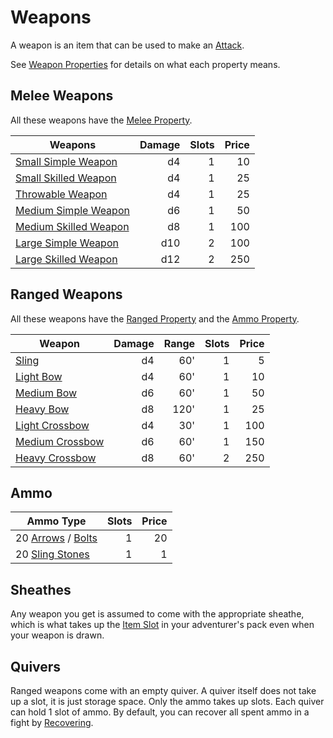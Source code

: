# Weapons

A weapon is an item that can be used to make an [Attack](../../Game%20Procedures/Attack.md).

See [Weapon Properties](Individual%20Item%20Cards/Weapons/Weapon%20Properties/!Weapon%20Properties.md) for details on what each property means.

## Melee Weapons

All these weapons have the [Melee Property](Individual%20Item%20Cards/Weapons/Weapon%20Properties/Melee%20Property.md).

| Weapons                                                                                                 | Damage | Slots | Price |
| ------------------------------------------------------------------------------------------------------- | -----: | ----: | ----: |
| [Small Simple Weapon](Individual%20Item%20Cards/Weapons/Melee%20Weapons/Small%20Simple%20Weapon.md)     |     d4 |     1 |    10 |
| [Small Skilled Weapon](Individual%20Item%20Cards/Weapons/Melee%20Weapons/Small%20Skilled%20Weapon.md)   |     d4 |     1 |    25 |
| [Throwable Weapon](Individual%20Item%20Cards/Weapons/Melee%20Weapons/Throwable%20Weapon.md)             |     d4 |     1 |    25 |
| [Medium Simple Weapon](Individual%20Item%20Cards/Weapons/Melee%20Weapons/Medium%20Simple%20Weapon.md)   |     d6 |     1 |    50 |
| [Medium Skilled Weapon](Individual%20Item%20Cards/Weapons/Melee%20Weapons/Medium%20Skilled%20Weapon.md) |     d8 |     1 |   100 |
| [Large Simple Weapon](Individual%20Item%20Cards/Weapons/Melee%20Weapons/Large%20Simple%20Weapon.md)     |    d10 |     2 |   100 |
| [Large Skilled Weapon](Individual%20Item%20Cards/Weapons/Melee%20Weapons/Large%20Skilled%20Weapon.md)   |    d12 |     2 |   250 |

## Ranged Weapons

All these weapons have the [Ranged Property](Individual%20Item%20Cards/Weapons/Weapon%20Properties/Ranged%20Property.md) and the [Ammo Property](Individual%20Item%20Cards/Weapons/Weapon%20Properties/Ammo%20Property.md).

| Weapon                                                                                     | Damage | Range | Slots | Price |
| ------------------------------------------------------------------------------------------ | -----: | ----: | ----: | ----: |
| [Sling](Individual%20Item%20Cards/Weapons/Ranged%20Weapons/Sling.md)                       |     d4 |   60' |     1 |     5 |
| [Light Bow](Individual%20Item%20Cards/Weapons/Ranged%20Weapons/Light%20Bow.md)             |     d4 |   60' |     1 |    10 |
| [Medium Bow](Individual%20Item%20Cards/Weapons/Ranged%20Weapons/Medium%20Bow.md)           |     d6 |   60' |     1 |    50 |
| [Heavy Bow](Individual%20Item%20Cards/Weapons/Ranged%20Weapons/Heavy%20Bow.md)             |     d8 |  120' |     1 |    25 |
| [Light Crossbow](Individual%20Item%20Cards/Weapons/Ranged%20Weapons/Light%20Crossbow.md)   |     d4 |   30' |     1 |   100 |
| [Medium Crossbow](Individual%20Item%20Cards/Weapons/Ranged%20Weapons/Medium%20Crossbow.md) |     d6 |   60' |     1 |   150 |
| [Heavy Crossbow](Individual%20Item%20Cards/Weapons/Ranged%20Weapons/Heavy%20Crossbow.md)   |     d8 |   60' |     2 |   250 |

## Ammo

| Ammo Type                                                                                                              | Slots | Price |
| ---------------------------------------------------------------------------------------------------------------------- | ----: | ----: |
| 20 [Arrows](Individual%20Item%20Cards/Weapons/Ammo/Arrow.md) / [Bolts](Individual%20Item%20Cards/Weapons/Ammo/Bolt.md) |     1 |    20 |
| 20 [Sling Stones](Individual%20Item%20Cards/Weapons/Ammo/Sling%20Stone.md)                                             |     1 |     1 |

## Sheathes

Any weapon you get is assumed to come with the appropriate sheathe, which is what takes up the [Item Slot](../../Player%20Characters/Derived%20Statistics/Item%20Slots.md) in your adventurer's pack even when your weapon is drawn.

## Quivers

Ranged weapons come with an empty quiver. A quiver itself does not take up a slot, it is just storage space. Only the ammo takes up slots. Each quiver can hold 1 slot of ammo. By default, you can recover all spent ammo in a fight by [Recovering](../../Game%20Procedures/Delving.md#Recover).
